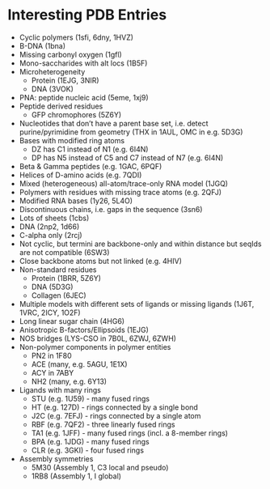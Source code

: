 # Interesting PDB Entries

* Cyclic polymers (1sfi, 6dny, 1HVZ)
* B-DNA (1bna)
* Missing carbonyl oxygen (1gfl)
* Mono-saccharides with alt locs (1B5F)
* Microheterogeneity
    * Protein (1EJG, 3NIR)
    * DNA (3VOK)
* PNA: peptide nucleic acid (5eme, 1xj9)
* Peptide derived residues
    * GFP chromophores (5Z6Y)
* Nucleotides that don’t have a parent base set, i.e. detect purine/pyrimidine from geometry (THX in 1AUL, OMC in e.g. 5D3G)
* Bases with modified ring atoms
    * DZ has C1 instead of N1 (e.g. 6I4N)
    * DP has N5 instead of C5 and C7 instead of N7 (e.g. 6I4N)
* Beta & Gamma peptides (e.g. 1GAC, 6PQF)
* Helices of D-amino acids (e.g. 7QDI)
* Mixed (heterogeneous) all-atom/trace-only RNA model (1JGQ)
* Polymers with residues with missing trace atoms (e.g. 2QFJ)
* Modified RNA bases (1y26, 5L4O)
* Discontinuous chains, i.e. gaps in the sequence (3sn6)
* Lots of sheets (1cbs)
* DNA (2np2, 1d66)
* C-alpha only (2rcj)
* Not cyclic, but termini are backbone-only and within distance but seqIds are not compatible (6SW3)
* Close backbone atoms but not linked (e.g. 4HIV)
* Non-standard residues
    * Protein (1BRR, 5Z6Y)
    * DNA (5D3G)
    * Collagen (6JEC)
* Multiple models with different sets of ligands or missing ligands (1J6T, 1VRC, 2ICY, 1O2F)
* Long linear sugar chain (4HG6)
* Anisotropic B-factors/Ellipsoids (1EJG)
* NOS bridges (LYS-CSO in 7B0L, 6ZWJ, 6ZWH)
* Non-polymer components in polymer entities
    * PN2 in 1F80
    * ACE (many, e.g. 5AGU, 1E1X)
    * ACY in 7ABY
    * NH2 (many, e.g. 6Y13)
* Ligands with many rings
    * STU (e.g. 1U59) - many fused rings
    * HT (e.g. 127D) - rings connected by a single bond
    * J2C (e.g. 7EFJ) - rings connected by a single atom
    * RBF (e.g. 7QF2) - three linearly fused rings
    * TA1 (e.g. 1JFF) - many fused rings (incl. a 8-member rings)
    * BPA (e.g. 1JDG) - many fused rings
    * CLR (e.g. 3GKI) - four fused rings
* Assembly symmetries
    * 5M30 (Assembly 1, C3 local and pseudo)
    * 1RB8 (Assembly 1, I global)